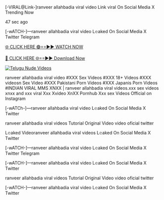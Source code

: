 [-VIRAL@Link-]ranveer allahbadia viral video Link viral On Social Media X Trending Now


47 sec ago

[-wATCH-]—ranveer allahbadia viral video L𝚎aked On Social Media X Twitter Telegram

[🌐 CLICK HERE 🟢==►► WATCH NOW](https://viral-xone.blogspot.com/2025/01/valovideo.html)

[🔴 CLICK HERE 🌐==►► Download Now](https://viral-xone.blogspot.com/2025/01/valovideo.html)

[![Telugu Nude Videos](https://i.imgur.com/dJHk4Zq.gif)](https://viral-xone.blogspot.com/2025/01/valovideo.html)

ranveer allahbadia viral video #XXX Sex Videos #XXX 18+ Videos #XXX videosn Sex Video #XXX Pakistani Porn Videos #XXX Japanis Porn Videos #INDIAN VIRAL MMS XNXX | ranveer allahbadia viral videos.xxx sex videos xnxx and xxx viral Xxx Xvideo XnXX Pornhub Xxx sex Videos Official on Instagram

[-wATCh-]—ranveer allahbadia viral video L𝚎aked On Social Media X Twitter

ranveer allahbadia viral videos Tutorial Original Video video oficial twitter

L𝚎aked Videoranveer allahbadia viral videos L𝚎aked On Social Media X Twitter

[-wATCH-]—ranveer allahbadia viral video L𝚎aked On Social Media X Twitter Telegram

[-wATCH-]—ranveer allahbadia viral video L𝚎aked On Social Media X Twitter

ranveer allahbadia viral videos Tutorial Original Video video oficial twitter

[-wATCH-]—ranveer allahbadia viral video L𝚎aked On Social Media X Twitter